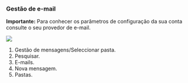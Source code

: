 ### Gestão de e-mail

**Importante:** Para conhecer os parâmetros de configuração da sua conta consulte o seu provedor de e-mail.

![](http://static.energysistem.com/images/manuals/42689/57f378641ecc3.jpg)

1. Gestão de mensagens/Seleccionar pasta.
2. Pesquisar.
3. E-mails.
4. Nova mensagem.
5. Pastas.
